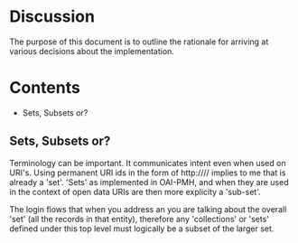 # Discussion

The purpose of this document is to outline the rationale for arriving at various decisions about the implementation.

# Contents

* Sets, Subsets or?

## Sets, Subsets or?

Terminology can be important. It communicates intent even when used on URI's.
Using permanent URI ids in the form of http://<host-domain>/<entity>/<id> implies to me that <entity> is already a 'set'. 'Sets' as implemented in OAI-PMH, and when they are used in the context of open data URIs are then more explicity a 'sub-set'.

The login flows that when you address an <entity> you are talking about the overall 'set' (all the records in that entity), therefore any 'collections' or 'sets' defined under this top level must logically be a subset of the larger set.   